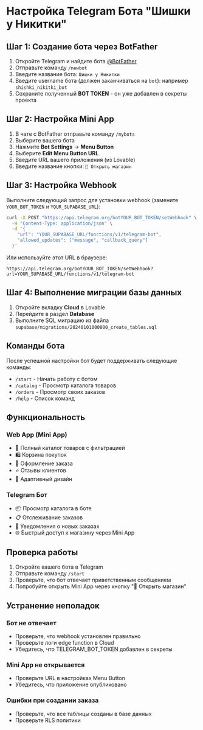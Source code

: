 # Настройка Telegram Бота "Шишки у Никитки"

## Шаг 1: Создание бота через BotFather

1. Откройте Telegram и найдите бота [@BotFather](https://t.me/BotFather)
2. Отправьте команду `/newbot`
3. Введите название бота: `Шишки у Никитки`
4. Введите username бота (должен заканчиваться на `bot`): например `shishki_nikitki_bot`
5. Сохраните полученный **BOT TOKEN** - он уже добавлен в секреты проекта

## Шаг 2: Настройка Mini App

1. В чате с BotFather отправьте команду `/mybots`
2. Выберите вашего бота
3. Нажмите **Bot Settings** → **Menu Button**
4. Выберите **Edit Menu Button URL**
5. Введите URL вашего приложения (из Lovable)
6. Введите название кнопки: `🛒 Открыть магазин`

## Шаг 3: Настройка Webhook

Выполните следующий запрос для установки webhook (замените `YOUR_BOT_TOKEN` и `YOUR_SUPABASE_URL`):

```bash
curl -X POST "https://api.telegram.org/botYOUR_BOT_TOKEN/setWebhook" \
  -H "Content-Type: application/json" \
  -d '{
    "url": "YOUR_SUPABASE_URL/functions/v1/telegram-bot",
    "allowed_updates": ["message", "callback_query"]
  }'
```

Или используйте этот URL в браузере:
```
https://api.telegram.org/botYOUR_BOT_TOKEN/setWebhook?url=YOUR_SUPABASE_URL/functions/v1/telegram-bot
```

## Шаг 4: Выполнение миграции базы данных

1. Откройте вкладку **Cloud** в Lovable
2. Перейдите в раздел **Database**
3. Выполните SQL миграцию из файла `supabase/migrations/20240101000000_create_tables.sql`

## Команды бота

После успешной настройки бот будет поддерживать следующие команды:

- `/start` - Начать работу с ботом
- `/catalog` - Просмотр каталога товаров
- `/orders` - Просмотр своих заказов
- `/help` - Список команд

## Функциональность

### Web App (Mini App)
- 🛒 Полный каталог товаров с фильтрацией
- 🛍 Корзина покупок
- 📝 Оформление заказа
- ⭐ Отзывы клиентов
- 📱 Адаптивный дизайн

### Telegram Бот
- 📦 Просмотр каталога в боте
- 📋 Отслеживание заказов
- 🔔 Уведомления о новых заказах
- 🌐 Быстрый доступ к магазину через Mini App

## Проверка работы

1. Откройте вашего бота в Telegram
2. Отправьте команду `/start`
3. Проверьте, что бот отвечает приветственным сообщением
4. Попробуйте открыть Mini App через кнопку "🛒 Открыть магазин"

## Устранение неполадок

### Бот не отвечает
- Проверьте, что webhook установлен правильно
- Проверьте логи edge function в Cloud
- Убедитесь, что TELEGRAM_BOT_TOKEN добавлен в секреты

### Mini App не открывается
- Проверьте URL в настройках Menu Button
- Убедитесь, что приложение опубликовано

### Ошибки при создании заказа
- Проверьте, что все таблицы созданы в базе данных
- Проверьте RLS политики
